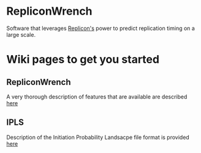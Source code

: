 RepliconWrench
==============
Software that leverages [Replicon's](https://github.com/RepliconBioinfo/Replicon) power to predict replication timing on a large scale.

# Wiki pages to get you started

## RepliconWrench
A very thorough description of features that are available are described [here](https://github.com/RepliconBioinfo/RepliconWrench/wiki/Replicon-Accessories)

## IPLS
Description of the Initiation Probability Landsacpe file format is provided [here](https://github.com/RepliconBioinfo/RepliconWrench/wiki/IPLS)


